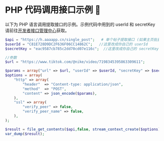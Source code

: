 # PHP 代码调用接口示例 📄

以下为 PHP 语言调用提取接口的示例。示例代码中用到的 userId 和 secretKey 请前往[开发者接口管理中心](https://www.henghengmao.com/user/developer)获取。

```php
$api = "https://h.aaaapp.cn/single_post";   # 单个帖子提取接口 (如果主页批量提取使用：https://h.aaaapp.cn/posts)
$userId = "C81E728D9DC2F636F06CC14862C";   //这里改成你自己的 userId
$secretKey = "eac9587cb785c2dd70cd07e116c";  //这里改成你自己的 secretKey

//参数
$url = "https://www.tiktok.com/@nike/video/7198345395863309611";

$params = array("url" => $url, "userId" => $userId, "secretKey" => $secretKey);
$options = array(
    "http" => array(
        "header"  => "Content-type: application/json",
        "method"  => "POST",
        "content" => json_encode($params),
    ),
    "ssl" => array(
        "verify_peer" => false,
        "verify_peer_name" => false,
    ),
);

$result = file_get_contents($api,false, stream_context_create($options));
var_dump($result);
```
